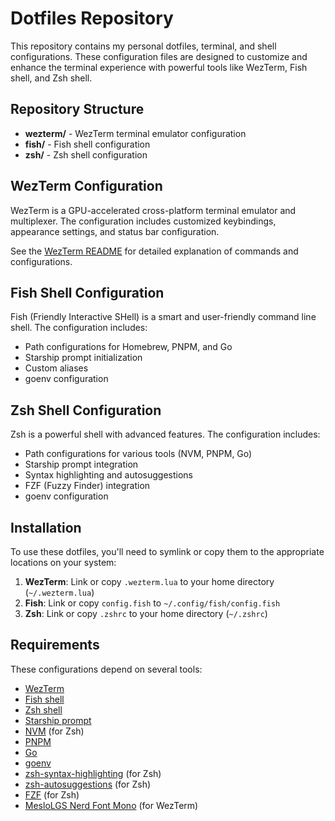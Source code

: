 # Dotfiles Repository

This repository contains my personal dotfiles, terminal, and shell configurations. These configuration files are designed to customize and enhance the terminal experience with powerful tools like WezTerm, Fish shell, and Zsh shell.

## Repository Structure

- **wezterm/** - WezTerm terminal emulator configuration
- **fish/** - Fish shell configuration
- **zsh/** - Zsh shell configuration

## WezTerm Configuration

WezTerm is a GPU-accelerated cross-platform terminal emulator and multiplexer. The configuration includes customized keybindings, appearance settings, and status bar configuration.

See the [WezTerm README](./wezterm/README.MD) for detailed explanation of commands and configurations.

## Fish Shell Configuration

Fish (Friendly Interactive SHell) is a smart and user-friendly command line shell. The configuration includes:

- Path configurations for Homebrew, PNPM, and Go
- Starship prompt initialization
- Custom aliases
- goenv configuration

## Zsh Shell Configuration

Zsh is a powerful shell with advanced features. The configuration includes:

- Path configurations for various tools (NVM, PNPM, Go)
- Starship prompt integration
- Syntax highlighting and autosuggestions
- FZF (Fuzzy Finder) integration
- goenv configuration

## Installation

To use these dotfiles, you'll need to symlink or copy them to the appropriate locations on your system:

1. **WezTerm**: Link or copy `.wezterm.lua` to your home directory (`~/.wezterm.lua`)
2. **Fish**: Link or copy `config.fish` to `~/.config/fish/config.fish`
3. **Zsh**: Link or copy `.zshrc` to your home directory (`~/.zshrc`)

## Requirements

These configurations depend on several tools:

- [WezTerm](https://wezfurlong.org/wezterm/)
- [Fish shell](https://fishshell.com/)
- [Zsh shell](https://www.zsh.org/)
- [Starship prompt](https://starship.rs/)
- [NVM](https://github.com/nvm-sh/nvm) (for Zsh)
- [PNPM](https://pnpm.io/)
- [Go](https://golang.org/)
- [goenv](https://github.com/syndbg/goenv)
- [zsh-syntax-highlighting](https://github.com/zsh-users/zsh-syntax-highlighting) (for Zsh)
- [zsh-autosuggestions](https://github.com/zsh-users/zsh-autosuggestions) (for Zsh)
- [FZF](https://github.com/junegunn/fzf) (for Zsh)
- [MesloLGS Nerd Font Mono](https://github.com/ryanoasis/nerd-fonts/tree/master/patched-fonts/Meslo) (for WezTerm)
